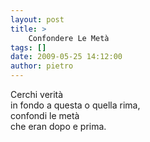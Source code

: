 ```yaml
---
layout: post
title: >
    Confondere Le Metà
tags: []
date: 2009-05-25 14:12:00
author: pietro
---
```

Cerchi verità<br/>in fondo a questa o quella rima,<br/>confondi le metà<br/>che eran dopo e prima.
